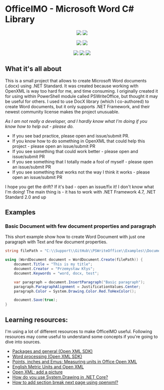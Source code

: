 ﻿# OfficeIMO - Microsoft Word C# Library

<p align="center">
  <a href="https://dev.azure.com/evotecpl/OfficeIMO/_build/results?buildId=latest"><img src="https://dev.azure.com/evotecpl/OfficeIMO/_apis/build/status/EvotecIT.OfficeIMO"></a>
  <a href="https://github.com/EvotecIT/OfficeIMO"><img src="https://img.shields.io/github/license/EvotecIT/OfficeIMO.svg"></a>
</p>

<p align="center">
  <a href="https://github.com/EvotecIT/OfficeIMO"><img src="https://img.shields.io/github/languages/top/evotecit/OfficeIMO.svg"></a>
  <a href="https://github.com/EvotecIT/OfficeIMO"><img src="https://img.shields.io/github/languages/code-size/evotecit/OfficeIMO.svg"></a>
</p>

<p align="center">
  <a href="https://twitter.com/PrzemyslawKlys"><img src="https://img.shields.io/twitter/follow/PrzemyslawKlys.svg?label=Twitter%20%40PrzemyslawKlys&style=social"></a>
  <a href="https://evotec.xyz/hub"><img src="https://img.shields.io/badge/Blog-evotec.xyz-2A6496.svg"></a>
  <a href="https://www.linkedin.com/in/pklys"><img src="https://img.shields.io/badge/LinkedIn-pklys-0077B5.svg?logo=LinkedIn"></a>
</p>

## What it's all about

This is a small project that allows to create Microsoft Word documents (.docx) using .NET Standard.
It was created because working with OpenXML is way too hard for me, and time consuming.
I originally created it for using within PowerShell module called PSWriteOffice, 
but thought it may be useful for others.
I used to use DocX library (which I co-authored) to create Word documents, 
but it only supports .NET Framework, and their newest community license makes the project unusuable.

*As I am not really a developer, and I hardly know what I'm doing if you know how to help out - please do.*

- If you see bad practice, please open and issue/submit PR. 
- If you know how to do something in OpenXML that could help this project - please open an issue/submit PR
- If you see something that could work better - please open and issue/submit PR
- If you see something that I totally made a fool of myself - please open an issue/submit PR
- If you see something that works not the way I think it works - please open an issue/submit PR

I hope you get the drift? If it's bad - open an issue/fix it! I don't know what I'm doing!
The main thing is - it has to work with .NET Framework 4.7, .NET Standard 2.0 and up

## Examples

### Basic Document with few document properties and paragraph

This short example show how to create Word Document with just one paragraph with Text and few document properties.

```csharp
string filePath = "C:\\Support\\GitHub\\PSWriteOffice\\Examples\\Documents\\BasicDocument.docx";

using (WordDocument document = WordDocument.Create(filePath)) {
    document.Title = "This is my title";
    document.Creator = "Przemysław Kłys";
    document.Keywords = "word, docx, test";

    var paragraph = document.InsertParagraph("Basic paragraph");
    paragraph.ParagraphAlignment = JustificationValues.Center;
    paragraph.Color = System.Drawing.Color.Red.ToHexColor();

    document.Save(true);
}
```

## Learning resources: 

I'm using a lot of different resources to make OfficeIMO useful. Following resources may come useful to understand some concepts if you're going to dive into sources.

 - [Packages and general (Open XML SDK)](https://docs.microsoft.com/en-us/office/open-xml/packages-and-general)
 - [Word processing (Open XML SDK)](https://docs.microsoft.com/en-us/office/open-xml/word-processing)
 - [Points, inches and Emus: Measuring units in Office Open XML](https://startbigthinksmall.wordpress.com/2010/01/04/points-inches-and-emus-measuring-units-in-office-open-xml/)
 - [English Metric Units and Open XML](http://polymathprogrammer.com/2009/10/22/english-metric-units-and-open-xml/)
 - [Open XML: add a picture](https://coders-corner.net/2015/04/11/open-xml-add-a-picture/)
 - [How do you use System.Drawing in .NET Core?](https://www.hanselman.com/blog/how-do-you-use-systemdrawing-in-net-core)
 - [How to add section break next page using openxml?](https://stackoverflow.com/questions/20040613/how-to-add-section-break-next-page-using-openxml)